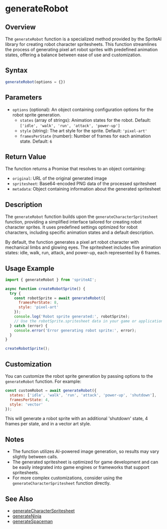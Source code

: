 # generateRobot

## Overview

The `generateRobot` function is a specialized method provided by the SpriteAI library for creating robot character spritesheets. This function streamlines the process of generating pixel art robot sprites with predefined animation states, offering a balance between ease of use and customization.

## Syntax

```javascript
generateRobot(options = {})
```

## Parameters

- `options` (optional): An object containing configuration options for the robot sprite generation.
  - `states` (array of strings): Animation states for the robot. Default: `['idle', 'walk', 'run', 'attack', 'power-up']`
  - `style` (string): The art style for the sprite. Default: `'pixel-art'`
  - `framesPerState` (number): Number of frames for each animation state. Default: `6`

## Return Value

The function returns a Promise that resolves to an object containing:

- `original`: URL of the original generated image
- `spritesheet`: Base64-encoded PNG data of the processed spritesheet
- `metadata`: Object containing information about the generated spritesheet

## Description

The `generateRobot` function builds upon the `generateCharacterSpritesheet` function, providing a simplified interface tailored for creating robot character sprites. It uses predefined settings optimized for robot characters, including specific animation states and a default description.

By default, the function generates a pixel art robot character with mechanical limbs and glowing eyes. The spritesheet includes five animation states: idle, walk, run, attack, and power-up, each represented by 6 frames.

## Usage Example

```javascript
import { generateRobot } from 'spriteAI';

async function createRobotSprite() {
  try {
    const robotSprite = await generateRobot({
      framesPerState: 8,
      style: 'pixel-art'
    });
    console.log('Robot sprite generated:', robotSprite);
    // Use the robotSprite.spritesheet data in your game or application
  } catch (error) {
    console.error('Error generating robot sprite:', error);
  }
}

createRobotSprite();
```

## Customization

You can customize the robot sprite generation by passing options to the `generateRobot` function. For example:

```javascript
const customRobot = await generateRobot({
  states: ['idle', 'walk', 'run', 'attack', 'power-up', 'shutdown'],
  framesPerState: 4,
  style: 'vector'
});
```

This will generate a robot sprite with an additional 'shutdown' state, 4 frames per state, and in a vector art style.

## Notes

- The function utilizes AI-powered image generation, so results may vary slightly between calls.
- The generated spritesheet is optimized for game development and can be easily integrated into game engines or frameworks that support spritesheets.
- For more complex customizations, consider using the `generateCharacterSpritesheet` function directly.

## See Also

- [generateCharacterSpritesheet](./generateCharacterSpritesheet.md)
- [generateNinja](./generateNinja.md)
- [generateSpaceman](./generateSpaceman.md)